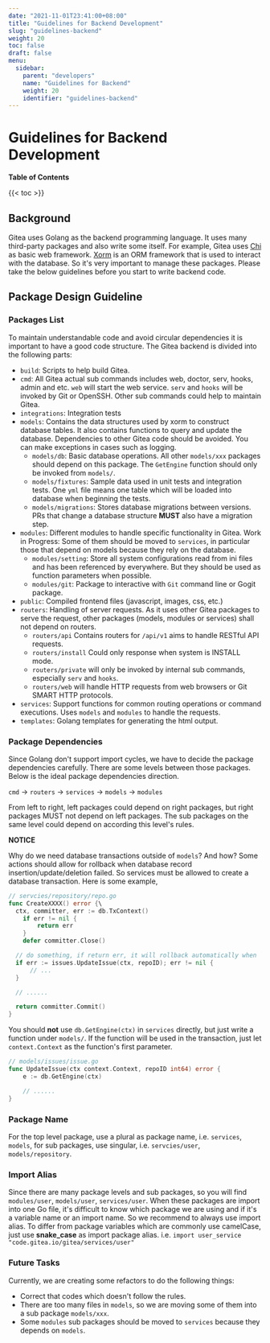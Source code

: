 ```yaml
---
date: "2021-11-01T23:41:00+08:00"
title: "Guidelines for Backend Development"
slug: "guidelines-backend"
weight: 20
toc: false
draft: false
menu:
  sidebar:
    parent: "developers"
    name: "Guidelines for Backend"
    weight: 20
    identifier: "guidelines-backend"
---
```


# Guidelines for Backend Development

**Table of Contents**

{{< toc >}}

## Background

Gitea uses Golang as the backend programming language. It uses many third-party packages and also write some itself. 
For example, Gitea uses [Chi](https://github.com/go-chi/chi) as basic web framework. [Xorm](https://xorm.io) is an ORM framework that is used to interact with the database. 
So it's very important to manage these packages. Please take the below guidelines before you start to write backend code.

## Package Design Guideline

### Packages List

To maintain understandable code and avoid circular dependencies it is important to have a good code structure. The Gitea backend is divided into the following parts:

- `build`: Scripts to help build Gitea.
- `cmd`: All Gitea actual sub commands includes web, doctor, serv, hooks, admin and etc. `web` will start the web service. `serv` and `hooks` will be invoked by Git or OpenSSH. Other sub commands could help to maintain Gitea.
- `integrations`: Integration tests
- `models`: Contains the data structures used by xorm to construct database tables. It also contains functions to query and update the database. Dependencies to other Gitea code should be avoided. You can make exceptions in cases such as logging.
  - `models/db`: Basic database operations. All other `models/xxx` packages should depend on this package. The `GetEngine` function should only be invoked from `models/`.
  - `models/fixtures`: Sample data used in unit tests and integration tests. One `yml` file means one table which will be loaded into database when beginning the tests.
  - `models/migrations`: Stores database migrations between versions. PRs that change a database structure **MUST** also have a migration step.
- `modules`: Different modules to handle specific functionality in Gitea. Work in Progress: Some of them should be moved to `services`, in particular those that depend on models because they rely on the database.
  - `modules/setting`: Store all system configurations read from ini files and has been referenced by everywhere. But they should be used as function parameters when possible.
  - `modules/git`: Package to interactive with `Git` command line or Gogit package.
- `public`: Compiled frontend files (javascript, images, css, etc.)
- `routers`: Handling of server requests. As it uses other Gitea packages to serve the request, other packages (models, modules or services) shall not depend on routers.
  - `routers/api` Contains routers for `/api/v1` aims to handle RESTful API requests. 
  - `routers/install` Could only response when system is INSTALL mode. 
  - `routers/private` will only be invoked by internal sub commands, especially `serv` and `hooks`. 
  - `routers/web` will handle HTTP requests from web browsers or Git SMART HTTP protocols.
- `services`: Support functions for common routing operations or command executions. Uses `models` and `modules` to handle the requests.
- `templates`: Golang templates for generating the html output.

### Package Dependencies

Since Golang don't support import cycles, we have to decide the package dependencies carefully. There are some levels between those packages. Below is the ideal package dependencies direction.

`cmd` -> `routers` -> `services` -> `models` -> `modules`

From left to right, left packages could depend on right packages, but right packages MUST not depend on left packages. The sub packages on the same level could depend on according this level's rules.

**NOTICE**

Why do we need database transactions outside of `models`? And how?
Some actions should allow for rollback when database record insertion/update/deletion failed. 
So services must be allowed to create a database transaction. Here is some example,

```go
// servcies/repository/repo.go
func CreateXXXX() error {\
  ctx, committer, err := db.TxContext()
	if err != nil {
		return err
	}
	defer committer.Close()

  // do something, if return err, it will rollback automatically when `committer.Close()` is invoked.
  if err := issues.UpdateIssue(ctx, repoID); err != nil {
      // ...
  }

  // ......

  return committer.Commit()
}
```

You should **not** use `db.GetEngine(ctx)` in `services` directly, but just write a function under `models/`. 
If the function will be used in the transaction, just let `context.Context` as the function's first parameter.

```go
// models/issues/issue.go
func UpdateIssue(ctx context.Context, repoID int64) error {
    e := db.GetEngine(ctx)

    // ......
}
```

### Package Name

For the top level package, use a plural as package name, i.e. `services`, `models`, for sub packages, use singular,
i.e. `servcies/user`, `models/repository`.

### Import Alias

Since there are many package levels and sub packages, so you will find `modules/user`, `models/user`, `services/user`. When these packages are import into one Go file, it's difficult to know which package we are using and if it's a variable name or an import name. So we recommend to always use import alias. To differ from package variables which are commonly use camelCase, just use **snake_case** as import package alias.
i.e. `import user_service "code.gitea.io/gitea/services/user"`

### Future Tasks

Currently, we are creating some refactors to do the following things:

- Correct that codes which doesn't follow the rules.
- There are too many files in `models`, so we are moving some of them into a sub package `models/xxx`.
- Some `modules` sub packages should be moved to `services` because they depends on `models`.